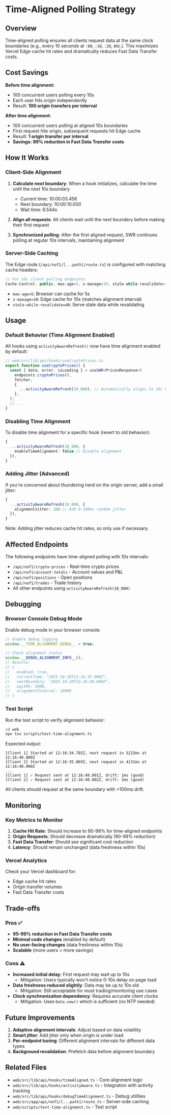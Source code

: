 # Time-Aligned Polling Strategy

## Overview

Time-aligned polling ensures all clients request data at the same clock boundaries (e.g., every 10 seconds at `:00`, `:10`, `:20`, etc.). This maximizes Vercel Edge cache hit rates and dramatically reduces Fast Data Transfer costs.

## Cost Savings

**Before time alignment:**
- 100 concurrent users polling every 10s
- Each user hits origin independently
- Result: **100 origin transfers per interval**

**After time alignment:**
- 100 concurrent users polling at aligned 10s boundaries
- First request hits origin, subsequent requests hit Edge cache
- Result: **1 origin transfer per interval**
- **Savings: 99% reduction in Fast Data Transfer costs**

## How It Works

### Client-Side Alignment

1. **Calculate next boundary**: When a hook initializes, calculate the time until the next 10s boundary
   - Current time: 10:00:03.456
   - Next boundary: 10:00:10.000
   - Wait time: 6.544s

2. **Align all requests**: All clients wait until the next boundary before making their first request

3. **Synchronized polling**: After the first aligned request, SWR continues polling at regular 10s intervals, maintaining alignment

### Server-Side Caching

The Edge route (`/api/nof1/[...path]/route.ts`) is configured with matching cache headers:

```typescript
// For 10s client polling endpoints
Cache-Control: public, max-age=5, s-maxage=10, stale-while-revalidate=40
```

- `max-age=5`: Browser can cache for 5s
- `s-maxage=10`: Edge cache for 10s (matches alignment interval)
- `stale-while-revalidate=40`: Serve stale data while revalidating

## Usage

### Default Behavior (Time Alignment Enabled)

All hooks using `activityAwareRefresh()` now have time alignment enabled by default:

```typescript
// web/src/lib/api/hooks/useCryptoPrices.ts
export function useCryptoPrices() {
  const { data, error, isLoading } = useSWR<PricesResponse>(
    endpoints.cryptoPrices(),
    fetcher,
    {
      ...activityAwareRefresh(10_000), // Automatically aligns to 10s boundaries
    },
  );
  // ...
}
```

### Disabling Time Alignment

To disable time alignment for a specific hook (revert to old behavior):

```typescript
{
  ...activityAwareRefresh(10_000, {
    enableTimeAlignment: false // Disable alignment
  }),
}
```

### Adding Jitter (Advanced)

If you're concerned about thundering herd on the origin server, add a small jitter:

```typescript
{
  ...activityAwareRefresh(10_000, {
    alignmentJitter: 100 // Add 0-100ms random jitter
  }),
}
```

Note: Adding jitter reduces cache hit rates, so only use if necessary.

## Affected Endpoints

The following endpoints have time-aligned polling with 10s intervals:

- `/api/nof1/crypto-prices` - Real-time crypto prices
- `/api/nof1/account-totals` - Account values and P&L
- `/api/nof1/positions` - Open positions
- `/api/nof1/trades` - Trade history
- All other endpoints using `activityAwareRefresh(10_000)`

## Debugging

### Browser Console Debug Mode

Enable debug mode in your browser console:

```javascript
// Enable debug logging
window.__TIME_ALIGNMENT_DEBUG__ = true;

// Check alignment status
window.__DEBUG_ALIGNMENT_INFO__();
// Returns:
// {
//   enabled: true,
//   currentTime: "2025-10-28T12:16:35.000Z",
//   nextBoundary: "2025-10-28T12:16:40.000Z",
//   waitMs: 5000,
//   alignmentInterval: 10000
// }
```

### Test Script

Run the test script to verify alignment behavior:

```bash
cd web
npx tsx scripts/test-time-alignment.ts
```

Expected output:
```
[Client 1] Started at 12:16:34.785Z, next request in 5215ms at 12:16:40.000Z
[Client 2] Started at 12:16:35.869Z, next request in 4131ms at 12:16:40.000Z
...
[Client 1] ✓ Request sent at 12:16:40.001Z, drift: 1ms (good)
[Client 2] ✓ Request sent at 12:16:40.002Z, drift: 2ms (good)
```

All clients should request at the same boundary with <100ms drift.

## Monitoring

### Key Metrics to Monitor

1. **Cache Hit Rate**: Should increase to 90-99% for time-aligned endpoints
2. **Origin Requests**: Should decrease dramatically (90-99% reduction)
3. **Fast Data Transfer**: Should see significant cost reduction
4. **Latency**: Should remain unchanged (data freshness within 10s)

### Vercel Analytics

Check your Vercel dashboard for:
- Edge cache hit rates
- Origin transfer volumes
- Fast Data Transfer costs

## Trade-offs

### Pros ✅
- **95-99% reduction in Fast Data Transfer costs**
- **Minimal code changes** (enabled by default)
- **No user-facing changes** (data freshness within 10s)
- **Scalable** (more users = more savings)

### Cons ⚠️
- **Increased initial delay**: First request may wait up to 10s
  - Mitigation: Users typically won't notice 0-10s delay on page load
- **Data freshness reduced slightly**: Data may be up to 10s old
  - Mitigation: Still acceptable for most trading/monitoring use cases
- **Clock synchronization dependency**: Requires accurate client clocks
  - Mitigation: Uses `Date.now()` which is sufficient (no NTP needed)

## Future Improvements

1. **Adaptive alignment intervals**: Adjust based on data volatility
2. **Smart jitter**: Add jitter only when origin is under load
3. **Per-endpoint tuning**: Different alignment intervals for different data types
4. **Background revalidation**: Prefetch data before alignment boundary

## Related Files

- `web/src/lib/api/hooks/timeAligned.ts` - Core alignment logic
- `web/src/lib/api/hooks/activityAware.ts` - Integration with activity tracking
- `web/src/lib/api/hooks/debugTimeAlignment.ts` - Debug utilities
- `web/src/app/api/nof1/[...path]/route.ts` - Server-side caching
- `web/scripts/test-time-alignment.ts` - Test script
